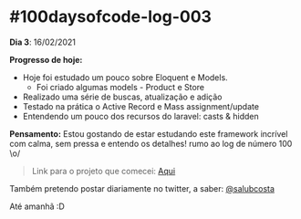 # #100daysofcode-log-003

__Dia 3__: 16/02/2021

__Progresso de hoje:__
-	Hoje foi estudado um pouco sobre Eloquent e Models.
	-	Foi criado algumas models - Product e Store
-	Realizado uma série de buscas, atualização e adição
-	Testado na prática o Active Record e Mass assignment/update
-	Entendendo um pouco dos recursos do laravel: casts & hidden

__Pensamento:__ Estou gostando de estar estudando este framework incrível com calma, sem pressa e entendo os detalhes! rumo ao log de número 100 \o/

> Link para o projeto que comecei: [Aqui](https://github.com/salubcosta/l8-marketplace)

Também pretendo postar diariamente no twitter, a saber: [@salubcosta](https://twitter.com/salubcosta)

Até amanhã :D 
